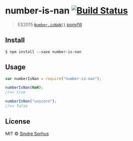 # number-is-nan [![Build Status](https://travis-ci.org/sindresorhus/number-is-nan.svg?branch=master)](https://travis-ci.org/sindresorhus/number-is-nan)

> ES2015 [`Number.isNaN()`](https://developer.mozilla.org/en-US/docs/Web/JavaScript/Reference/Global_Objects/Number/isNaN) [ponyfill](https://ponyfill.com)

## Install

```
$ npm install --save number-is-nan
```

## Usage

```js
var numberIsNan = require("number-is-nan");

numberIsNan(NaN);
//=> true

numberIsNan("unicorn");
//=> false
```

## License

MIT © [Sindre Sorhus](http://sindresorhus.com)
